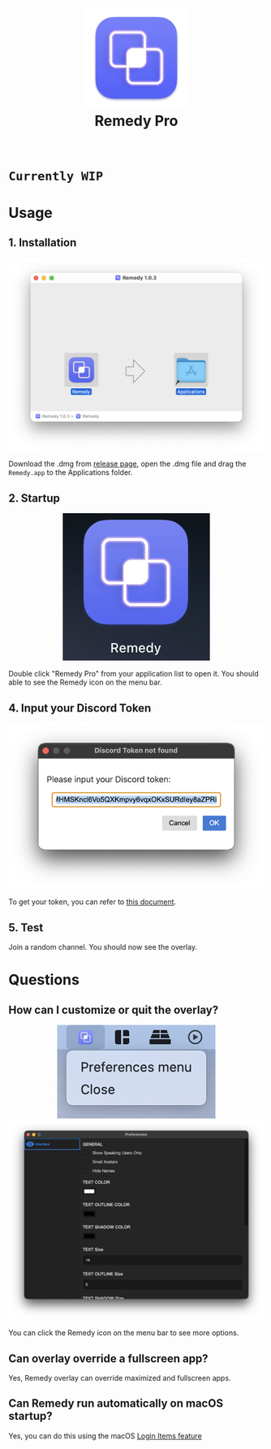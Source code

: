 <h1 align="center">
  <a href="https://github.com/Naozumi520/discordOverlayMac"><img src="./src/icon/favicon.png" avtar_c_icon" width="200"></a>
  <br>
  Remedy Pro
  <br>
  <br>
</h1>

# `Currently WIP`

# Usage  

## 1. Installation  
<p align="center">
  <img src="src/image/Remedy_dmg.png" />
</p>

Download the .dmg from [release page](https://github.com/Naozumi520/discordOverlayMac/releases/edit/untagged-1f72c3ba8b82418ca30a), open the .dmg file and drag the `Remedy.app` to the Applications folder.  
  
## 2. Startup  
<p align="center">
  <img src="src/image/Remedy_ico.png" />
</p>

Double click "Remedy Pro" from your application list to open it. You should able to see the Remedy icon on the menu bar.     

## 4. Input your Discord Token  
<p align="center">
  <img src="src/image/token.png" />
</p>

To get your token, you can refer to [this document](https://github.com/aiko-chan-ai/discord.js-selfbot-v13#get-token-).  

## 5. Test  
Join a random channel. You should now see the overlay.  

# Questions

## How can I customize or quit the overlay?  
<p align="center">
  <img src="src/image/menu.png" />
  <img src="src/image/preferences.png" />
</p>

You can click the Remedy icon on the menu bar to see more options.

## Can overlay override a fullscreen app?  
Yes, Remedy overlay can override maximized and fullscreen apps.

## Can Remedy run automatically on macOS startup?  
Yes, you can do this using the macOS [Login Items feature](https://www.idownloadblog.com/2015/03/24/apps-launch-system-startup-mac/)